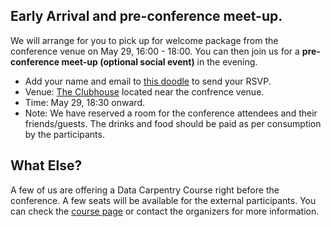 ## Early Arrival and pre-conference meet-up.

We will arrange for you to pick up for welcome package from the conference venue on May 29, 16:00 - 18:00. You can then join us for a **pre-conference meet-up (optional social event)** in the evening.

- Add your name and email to [this doodle](https://doodle.com/poll/37i357fyd8ard9d6) to send your RSVP.
- Venue: [The Clubhouse](https://goo.gl/maps/kDyypb2bbmq) located near the confrence venue.
- Time: May 29, 18:30 onward.
- Note: We have reserved a room for the conference attendees and their friends/guests. The drinks and food should be paid as per consumption by the participants.

## What Else?

A few of us are offering a Data Carpentry Course right before the conference. A few seats will be available for the external participants. You can check the [course page](https://malvikasharan.github.io/2018-05-28-Dublin) or contact the organizers for more information.



